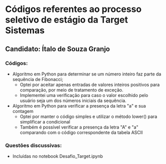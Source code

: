 # Códigos referentes ao processo seletivo de estágio da Target Sistemas

## Candidato: Ítalo de Souza Granjo

### Códigos:

- Algoritmo em Python para determinar se um número inteiro faz parte da sequência de Fibonacci;
  - Optei por aceitar apenas entradas de valores inteiros positivos para comparação, por meio de tratamento de exceção.
  - Implementei uma verificação para caso o valor escolhido pelo usuário seja um dos números iniciais da sequência.
- Algoritmo em Python para verificar a presença da letra "a" e sua contagem
  - Optei por manter o código simples e utilizar o método lower() para simplificar a condicional
  - Também é possível verificar a presença da letra "A" e "a" comparando com o código correspondente da tabela ASCII

### Questões discussivas:

- Incluídas no notebook Desafio_Target.ipynb
